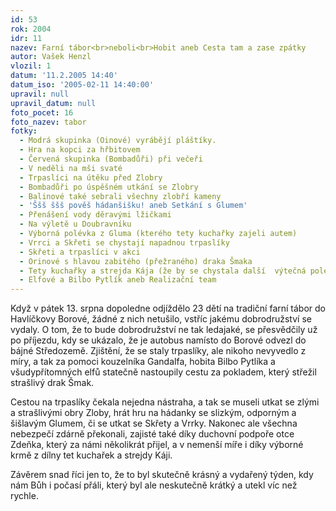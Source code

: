 ```yaml
---
id: 53
rok: 2004
idr: 11
nazev: Farní tábor<br>neboli<br>Hobit aneb Cesta tam a zase zpátky
autor: Vašek Henzl
vlozil: 1
datum: '11.2.2005 14:40'
datum_iso: '2005-02-11 14:40:00'
upravil: null
upravil_datum: null
foto_pocet: 16
foto_nazev: tabor
fotky:
  - Modrá skupinka (Oinové) vyrábějí pláštíky.
  - Hra na kopci za hřbitovem
  - Červená skupinka (Bombadůři) při večeři
  - V neděli na mši svaté
  - Trpaslíci na útěku před Zlobry
  - Bombadůři po úspěšném utkání se Zlobry
  - Balinové také sebrali všechny zlobří kameny
  - 'Ššš ššš pověš hádanšišku! aneb Setkání s Glumem'
  - Přenášení vody děravými lžičkami
  - Na výletě u Doubravníku
  - Výborná polévka z Gluma (kterého tety kuchařky zajeli autem)
  - Vrrci a Skřeti se chystají napadnou trpaslíky
  - Skřeti a trpaslíci v akci
  - Orinové s hlavou zabitého (přežraného) draka Šmaka
  - Tety kuchařky a strejda Kája (že by se chystala další  výtečná polévka?)
  - Elfové a Bilbo Pytlík aneb Realizační team
---
```

Když v pátek 13. srpna dopoledne odjíždělo 23 dětí na tradiční farní tábor do Havlíčkovy Borové, žádné z nich netušilo, vstříc jakému dobrodružství se vydaly. O tom, že to bude dobrodružství ne tak ledajaké, se přesvědčily už po příjezdu, kdy se ukázalo, že je autobus namísto do Borové odvezl do bájné Středozemě. Zjištění, že se staly trpaslíky, ale nikoho nevyvedlo z míry, a tak za pomoci kouzelníka Gandalfa, hobita Bilbo Pytlíka a všudypřítomných elfů statečně nastoupily cestu za pokladem, který střežil strašlivý drak Šmak. 
<p>
Cestou na trpaslíky čekala nejedna nástraha, a tak se museli utkat se zlými a strašlivými obry Zloby, hrát hru na hádanky se slizkým, odporným a šišlavým Glumem, či se utkat se Skřety a Vrrky. Nakonec ale všechna nebezpečí zdárně překonali, zajisté také díky duchovní podpoře otce Zdeňka, který za námi několikrát přijel, a v nemenší míře i díky výborné krmě z dílny tet kuchařek a strejdy Káji.
<p>
Závěrem snad říci jen to, že to byl skutečně krásný a vydařený týden, kdy nám Bůh i počasí přáli, který byl ale neskutečně krátký a utekl víc než rychle.

